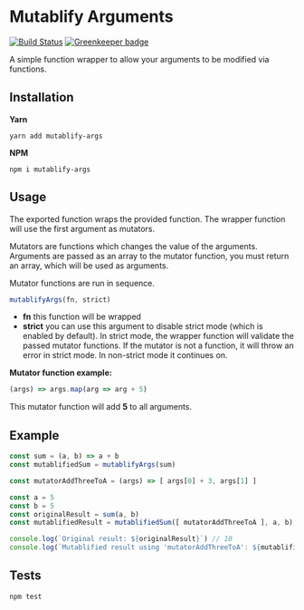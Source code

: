 Mutablify Arguments
=========

[![Build Status](https://travis-ci.org/david-szabo97/node-mutablify-args.svg?branch=master)](https://travis-ci.org/david-szabo97/node-mutablify-args) [![Greenkeeper badge](https://badges.greenkeeper.io/david-szabo97/node-mutablify-args.svg)](https://greenkeeper.io/)

A simple function wrapper to allow your arguments to be modified via functions.

## Installation

**Yarn**

`yarn add mutablify-args`

**NPM**

`npm i mutablify-args`

## Usage

The exported function wraps the provided function. The wrapper function will use the first argument as mutators.

Mutators are functions which changes the value of the arguments. Arguments are passed as an array to the mutator function, you must return an array, which will be used as arguments.

Mutator functions are run in sequence.

```javascript
mutablifyArgs(fn, strict)
```

* **fn** this function will be wrapped
* **strict** you can use this argument to disable strict mode (which is enabled by default). In strict mode, the wrapper function will validate the passed mutator functions. If the mutator is not a function, it will throw an error in strict mode. In non-strict mode it continues on.

**Mutator function example:**

```javascript
(args) => args.map(arg => arg + 5)
```

This mutator function will add **5** to all arguments.

## Example

```javascript
const sum = (a, b) => a + b
const mutablifiedSum = mutablifyArgs(sum)

const mutatorAddThreeToA = (args) => [ args[0] + 3, args[1] ]

const a = 5
const b = 5
const originalResult = sum(a, b)
const mutablifiedResult = mutablifiedSum([ mutatorAddThreeToA ], a, b) // 'a' becomes 8

console.log(`Original result: ${originalResult}`) // 10
console.log(`Mutablified result using 'mutatorAddThreeToA': ${mutablifiedResult}`) // 13
```

## Tests

  `npm test`